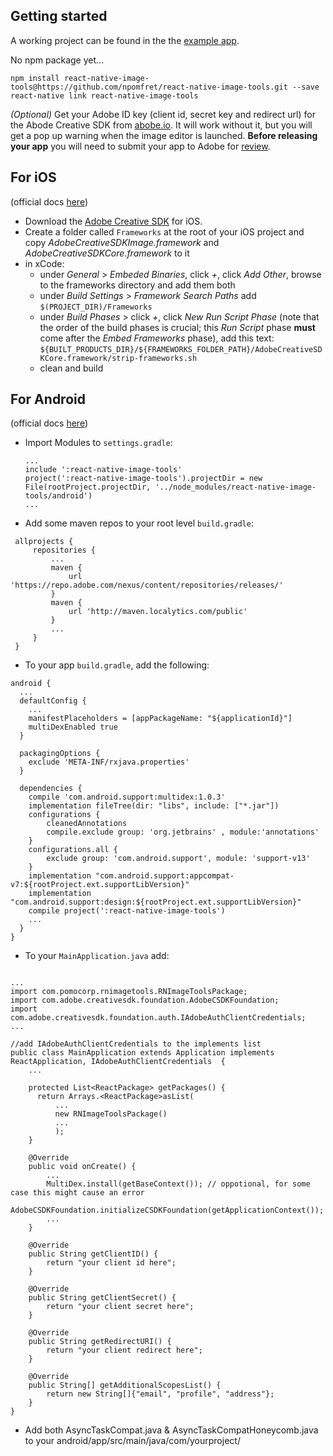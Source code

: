 ## Getting started

A working project can be found in the the [example app](https://github.com/npomfret/rn-image-tools-example).

No npm package yet...
    
    npm install react-native-image-tools@https://github.com/npomfret/react-native-image-tools.git --save
    react-native link react-native-image-tools
    
_(Optional)_ Get your Adobe ID key (client id, secret key and redirect url) for the Abode Creative SDK 
from [abobe.io](https://www.adobe.io/console/integrations/new).  It will work without it, but you will 
get a pop up warning when the image editor is launched.  **Before releasing your app** you will need 
to submit your app to Adobe for [review](https://creativesdk.zendesk.com/hc/en-us/articles/204601215-How-to-complete-the-Production-Client-ID-Request).

## For iOS

(official docs [here](https://creativesdk.adobe.com/docs/ios/#/articles/gettingstarted/index.html))

* Download the [Adobe Creative SDK](https://creativesdk.adobe.com/downloads.html) for iOS.
* Create a folder called `Frameworks` at the root of your iOS project and copy _AdobeCreativeSDKImage.framework_ and _AdobeCreativeSDKCore.framework_ to it
* in xCode:
  * under _General_ > _Embeded Binaries_, click _+_, click _Add Other_, browse to the frameworks directory and add them both
  * under _Build Settings_ > _Framework Search Paths_  add `$(PROJECT_DIR)/Frameworks`
  * under _Build Phases_ > click _+_, click _New Run Script Phase_ (note that the order of the build phases is crucial; this _Run Script_ phase **must** come after the _Embed Frameworks_ phase), add this text: 
    `${BUILT_PRODUCTS_DIR}/${FRAMEWORKS_FOLDER_PATH}/AdobeCreativeSDKCore.framework/strip-frameworks.sh`
  * clean and build

## For Android

(official docs [here](https://creativesdk.adobe.com/docs/android/#/articles/gettingstarted/index.html))

* Import Modules to `settings.gradle`:
  ```
  ...
  include ':react-native-image-tools'
  project(':react-native-image-tools').projectDir = new File(rootProject.projectDir, '../node_modules/react-native-image-tools/android')
  ...
  ```

* Add some maven repos to your root level `build.gradle`:

```
 allprojects {
     repositories {
         ...
         maven {
             url 'https://repo.adobe.com/nexus/content/repositories/releases/'
         }
         maven {
             url 'http://maven.localytics.com/public'
         }
         ...
     }
 }
```

* To your app `build.gradle`, add the following:

```
android {
  ...
  defaultConfig {
    ...
    manifestPlaceholders = [appPackageName: "${applicationId}"]
    multiDexEnabled true    
  }

  packagingOptions {
    exclude 'META-INF/rxjava.properties'
  }

  dependencies {
    compile 'com.android.support:multidex:1.0.3'
    implementation fileTree(dir: "libs", include: ["*.jar"])
    configurations {
        cleanedAnnotations
        compile.exclude group: 'org.jetbrains' , module:'annotations'
    }
    configurations.all {
        exclude group: 'com.android.support', module: 'support-v13'
    }
    implementation "com.android.support:appcompat-v7:${rootProject.ext.supportLibVersion}"
    implementation "com.android.support:design:${rootProject.ext.supportLibVersion}"
    compile project(':react-native-image-tools')
    ...
  }
}
```

* To your `MainApplication.java` add:

```

...
import com.pomocorp.rnimagetools.RNImageToolsPackage;
import com.adobe.creativesdk.foundation.AdobeCSDKFoundation;
import com.adobe.creativesdk.foundation.auth.IAdobeAuthClientCredentials;
...

//add IAdobeAuthClientCredentials to the implements list
public class MainApplication extends Application implements ReactApplication, IAdobeAuthClientCredentials  {
    ...
    
    protected List<ReactPackage> getPackages() {
      return Arrays.<ReactPackage>asList(
          ...
          new RNImageToolsPackage()
          ...
          );
    }

    @Override
    public void onCreate() {
        ...
        MultiDex.install(getBaseContext()); // oppotional, for some case this might cause an error
        AdobeCSDKFoundation.initializeCSDKFoundation(getApplicationContext());
        ...
    }

    @Override
    public String getClientID() {
        return "your client id here";
    }

    @Override
    public String getClientSecret() {
        return "your client secret here";
    }

    @Override
    public String getRedirectURI() {
        return "your client redirect here";
    }

    @Override
    public String[] getAdditionalScopesList() {
        return new String[]{"email", "profile", "address"};
    }
}
```

* Add both AsyncTaskCompat.java & AsyncTaskCompatHoneycomb.java to your android/app/src/main/java/com/yourproject/
